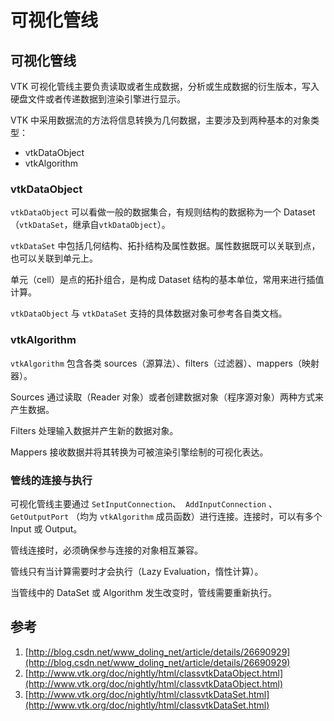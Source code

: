 # 可视化管线

## 可视化管线

VTK 可视化管线主要负责读取或者生成数据，分析或生成数据的衍生版本，写入硬盘文件或者传递数据到渲染引擎进行显示。

VTK 中采用数据流的方法将信息转换为几何数据，主要涉及到两种基本的对象类型：

* vtkDataObject
* vtkAlgorithm

### vtkDataObject

```vtkDataObject``` 可以看做一般的数据集合，有规则结构的数据称为一个 Dataset（```vtkDataSet```，继承自```vtkDataObject```）。

```vtkDataSet``` 中包括几何结构、拓扑结构及属性数据。属性数据既可以关联到点，也可以关联到单元上。

单元（cell）是点的拓扑组合，是构成 Dataset 结构的基本单位，常用来进行插值计算。

```vtkDataObject``` 与 ```vtkDataSet``` 支持的具体数据对象可参考各自类文档。

### vtkAlgorithm

```vtkAlgorithm``` 包含各类 sources（源算法）、filters（过滤器）、mappers（映射器）。

Sources 通过读取（Reader 对象）或者创建数据对象（程序源对象）两种方式来产生数据。

Filters 处理输入数据并产生新的数据对象。

Mappers 接收数据并将其转换为可被渲染引擎绘制的可视化表达。

### 管线的连接与执行

可视化管线主要通过 ```SetInputConnection```、```
AddInputConnection```
、```
GetOutputPort```
 （均为 ```vtkAlgorithm``` 成员函数）进行连接。连接时，可以有多个 Input 或 Output。

管线连接时，必须确保参与连接的对象相互兼容。

管线只有当计算需要时才会执行（Lazy Evaluation，惰性计算）。

当管线中的 DataSet 或 Algorithm 发生改变时，管线需要重新执行。

## 参考

1. [http://blog.csdn.net/www_doling_net/article/details/26690929](http://blog.csdn.net/www_doling_net/article/details/26690929)
2. [http://www.vtk.org/doc/nightly/html/classvtkDataObject.html](http://www.vtk.org/doc/nightly/html/classvtkDataObject.html)
3. [http://www.vtk.org/doc/nightly/html/classvtkDataSet.html](http://www.vtk.org/doc/nightly/html/classvtkDataSet.html)
